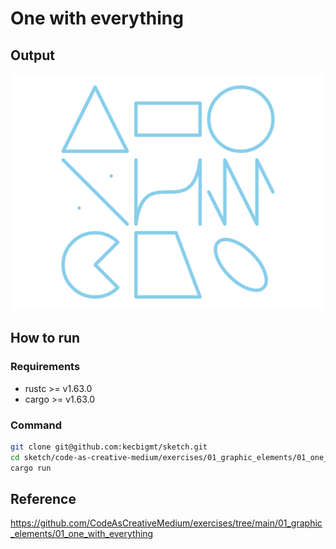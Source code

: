 # One with everything

## Output

![sample output image](output.png)

## How to run

### Requirements

- rustc >= v1.63.0
- cargo >= v1.63.0

### Command

```bash
git clone git@github.com:kecbigmt/sketch.git
cd sketch/code-as-creative-medium/exercises/01_graphic_elements/01_one_with_everything
cargo run
```

## Reference

https://github.com/CodeAsCreativeMedium/exercises/tree/main/01_graphic_elements/01_one_with_everything
